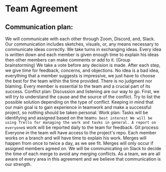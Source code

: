 # Team Agreement
## Communication plan:
We will communicate with each other through Zoom, Discord, and, Slack.
Our communication includes sketches, visuals, or, any means necessary to communicate ideas correctly.
We take turns in exchanging ideas.
Every idea is written down and each member is given enough time to explain his ideas then other members can make comments or add to it. (Group brainstorming)
We take a vote before any decision is made.
After each step, we give time for feedback, concerns, and objections.
No idea is a bad idea, everything that a member suggests is impressive, we just have to choose the best for the team within the time provided.
There is no judgment nor blaming. Every member is essential to the team and a crucial part of its success.
Conflict plan:
Discussion and listening are our way to go.
First, we will try to understand the cause and the source of the conflict.
Try to list the possible solution depending on the type of conflict.
Keeping in mind that our main goal is to gain experience in teamwork and make a successful project, so nothing should be taken personal.
Work plan:
Tasks will be identifying and assigned based on the team`s best interest
We will be using Trello for managing the work and tasks in general.
A report on everyone`s work will be reported daily to the team for feedback.
Git process:
Everyone in the team will have access to the project's repo.
Each member works on a branch and will have time to explain his work.
Merges will happen from once to twice a day, as we see fit.
Merges will only occur if assigned members agreed on.
We will be communicating on Slack to decide the time of each merge to avoid any merging conflicts.
As a team, we are all aware of every area in this agreement and we believe that communication is our strength.

